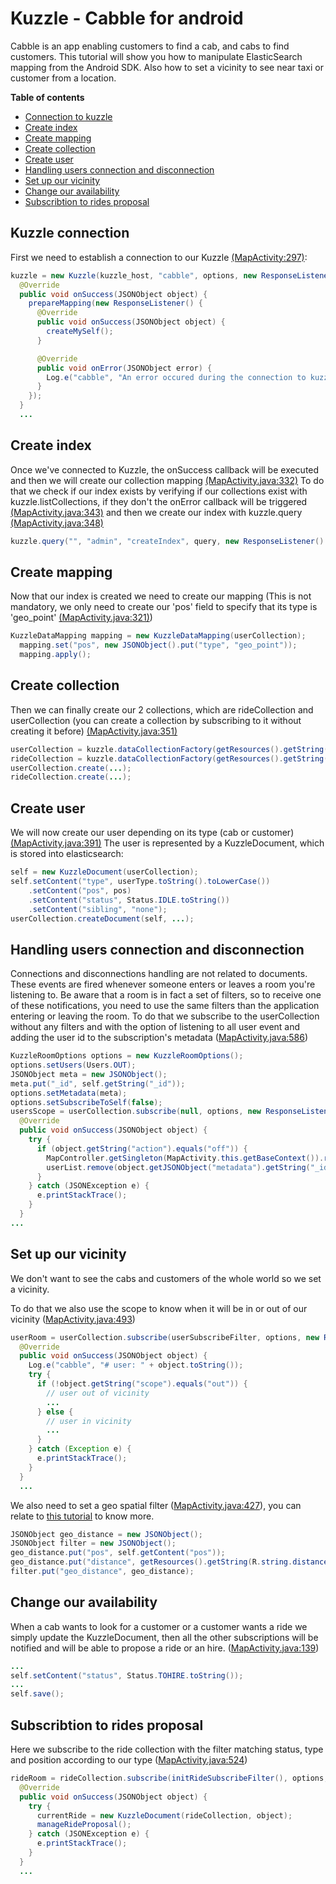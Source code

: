 # Kuzzle - Cabble for android

Cabble is an app enabling customers to find a cab, and cabs to find customers.
This tutorial will show you how to manipulate ElasticSearch mapping from the Android SDK. Also how to set a vicinity to see near taxi or customer from a location.

**Table of contents**

* [Connection to kuzzle](#kuzzle-connection)
* [Create index](#create-index)
* [Create mapping](#create-mapping)
* [Create collection](#create-collection)
* [Create user](#create-user)
* [Handling users connection and disconnection](#handling-users-connection-and-disconnection)
* [Set up our vicinity](#set-up-our-vicinity)
* [Change our availability](#change-our-availability)
* [Subscribtion to rides proposal](#subscribtion-to-rides-proposal)

## Kuzzle connection

First we need to establish a connection to our Kuzzle [(MapActivity:297)](https://github.com/kuzzleio/kuzzle-cabble-android/blob/master/src/main/java/io/kuzzle/demo/demo_android/MapActivity.java#L297):
```java
kuzzle = new Kuzzle(kuzzle_host, "cabble", options, new ResponseListener() {
  @Override
  public void onSuccess(JSONObject object) {
    prepareMapping(new ResponseListener() {
      @Override
      public void onSuccess(JSONObject object) {
        createMySelf();
      }

      @Override
      public void onError(JSONObject error) {
        Log.e("cabble", "An error occured during the connection to kuzzle: " + error.toString());
      }
    });
  }
  ...
```

## Create index

Once we've connected to Kuzzle, the onSuccess callback will be executed and then we will create our collection mapping [(MapActivity.java:332)](https://github.com/kuzzleio/kuzzle-cabble-android/blob/master/src/main/java/io/kuzzle/demo/demo_android/MapActivity.java#L332)
To do that we check if our index exists by verifying if our collections exist with kuzzle.listCollections, if they don't the onError callback will be triggered [(MapActivity.java:343)](https://github.com/kuzzleio/kuzzle-cabble-android/blob/master/src/main/java/io/kuzzle/demo/demo_android/MapActivity.java#L343)
and then we create our index with kuzzle.query [(MapActivity.java:348)](https://github.com/kuzzleio/kuzzle-cabble-android/blob/master/src/main/java/io/kuzzle/demo/demo_android/MapActivity.java#L348)
```java
kuzzle.query("", "admin", "createIndex", query, new ResponseListener() { ... });
```

## Create mapping

Now that our index is created we need to create our mapping (This is not mandatory, we only need to create our 'pos' field to specify that its type is 'geo_point' [(MapActivity.java:321)](https://github.com/kuzzleio/kuzzle-cabble-android/blob/master/src/main/java/io/kuzzle/demo/demo_android/MapActivity.java#L321))
```java
KuzzleDataMapping mapping = new KuzzleDataMapping(userCollection);
  mapping.set("pos", new JSONObject().put("type", "geo_point"));
  mapping.apply();
```

## Create collection

Then we can finally create our 2 collections, which are rideCollection and userCollection (you can create a collection by subscribing to it without creating it before) [(MapActivity.java:351)](https://github.com/kuzzleio/kuzzle-cabble-android/blob/master/src/main/java/io/kuzzle/demo/demo_android/MapActivity.java#L351)
```java
userCollection = kuzzle.dataCollectionFactory(getResources().getString(R.string.cabble_collection_users));
rideCollection = kuzzle.dataCollectionFactory(getResources().getString(R.string.cabble_collection_rides));
userCollection.create(...);
rideCollection.create(...);
```

## Create user

We will now create our user depending on its type (cab or customer) [(MapActivity.java:391)](https://github.com/kuzzleio/kuzzle-cabble-android/blob/master/src/main/java/io/kuzzle/demo/demo_android/MapActivity.java#L391)
The user is represented by a KuzzleDocument, which is stored into elasticsearch:
```java
self = new KuzzleDocument(userCollection);
self.setContent("type", userType.toString().toLowerCase())
    .setContent("pos", pos)
    .setContent("status", Status.IDLE.toString())
    .setContent("sibling", "none");
userCollection.createDocument(self, ...);
```

## Handling users connection and disconnection

Connections and disconnections handling are not related to documents.
These events are fired whenever someone enters or leaves a room you're listening to.
Be aware that a room is in fact a set of filters, so to receive one of these notifications, you need to use the same filters than the application entering or leaving the room.
To do that we subscribe to the userCollection without any filters and with the option of listening to all user event and adding the user id to the subscription's metadata ([MapActivity.java:586](https://github.com/kuzzleio/kuzzle-cabble-android/blob/master/src/main/java/io/kuzzle/demo/demo_android/MapActivity.java#L586))

```java
KuzzleRoomOptions options = new KuzzleRoomOptions();
options.setUsers(Users.OUT);
JSONObject meta = new JSONObject();
meta.put("_id", self.getString("_id"));
options.setMetadata(meta);
options.setSubscribeToSelf(false);
usersScope = userCollection.subscribe(null, options, new ResponseListener() {
  @Override
  public void onSuccess(JSONObject object) {
    try {
      if (object.getString("action").equals("off")) {
        MapController.getSingleton(MapActivity.this.getBaseContext()).removeCandidate(object.getJSONObject("metadata").getString("_id"));
        userList.remove(object.getJSONObject("metadata").getString("_id"));
      }
    } catch (JSONException e) {
      e.printStackTrace();
    }
  }
...
```

## Set up our vicinity

We don't want to see the cabs and customers of the whole world so we set a vicinity.

To do that we also use the scope to know when it will be in or out of our vicinity ([MapActivity.java:493](https://github.com/kuzzleio/kuzzle-cabble-android/blob/master/src/main/java/io/kuzzle/demo/demo_android/MapActivity.java#L493))
```java
userRoom = userCollection.subscribe(userSubscribeFilter, options, new ResponseListener() {
  @Override
  public void onSuccess(JSONObject object) {
    Log.e("cabble", "# user: " + object.toString());
    try {
      if (!object.getString("scope").equals("out")) {
        // user out of vicinity
        ...
      } else {
        // user in vicinity
        ...
      }
    } catch (Exception e) {
      e.printStackTrace();
    }
  }
  ...
```

We also need to set a geo spatial filter ([MapActivity.java:427](https://github.com/kuzzleio/kuzzle-cabble-android/blob/master/src/main/java/io/kuzzle/demo/demo_android/MapActivity.java#L427)), you can relate to [this tutorial](https://github.com/kuzzleio/demo/blob/master/cabble/tutorial.geospatial.md) to know more.
```java
JSONObject geo_distance = new JSONObject();
JSONObject filter = new JSONObject();
geo_distance.put("pos", self.getContent("pos"));
geo_distance.put("distance", getResources().getString(R.string.distance_filter) + "m");
filter.put("geo_distance", geo_distance);
```

## Change our availability

When a cab wants to look for a customer or a customer wants a ride we simply update the KuzzleDocument, then all the other subscriptions will be notified and will be able to propose a ride or an hire.
([MapActivity.java:139](https://github.com/kuzzleio/kuzzle-cabble-android/blob/master/src/main/java/io/kuzzle/demo/demo_android/MapActivity.java#L139))
```java
...
self.setContent("status", Status.TOHIRE.toString());
...
self.save();
```

## Subscribtion to rides proposal

Here we subscribe to the ride collection with the filter matching status, type and position according to our type ([MapActivity.java:524](https://github.com/kuzzleio/kuzzle-cabble-android/blob/master/src/main/java/io/kuzzle/demo/demo_android/MapActivity.java#L524))
```java
rideRoom = rideCollection.subscribe(initRideSubscribeFilter(), options, new ResponseListener() {
  @Override
  public void onSuccess(JSONObject object) {
    try {
      currentRide = new KuzzleDocument(rideCollection, object);
      manageRideProposal();
    } catch (JSONException e) {
      e.printStackTrace();
    }
  }
  ...
```
